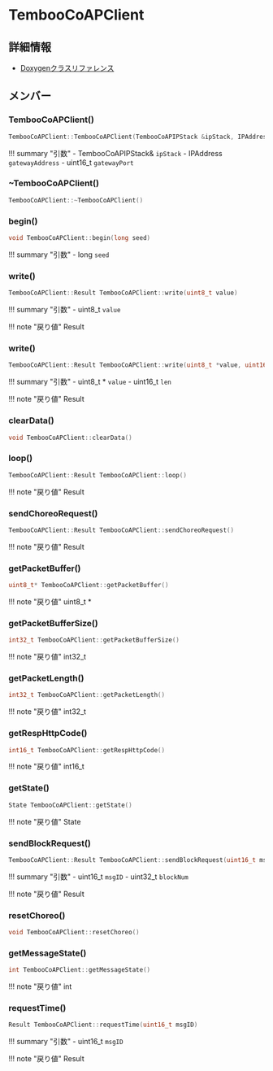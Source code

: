 # TembooCoAPClient



## 詳細情報

- [Doxygenクラスリファレンス](https://lang-ship.com/reference/Arduino/latest/class_temboo_co_a_p_client.html)

## メンバー





### TembooCoAPClient()



```c
TembooCoAPClient::TembooCoAPClient(TembooCoAPIPStack &ipStack, IPAddress gatewayAddress, uint16_t gatewayPort=DEFAULT_COAP_PORT)
```

!!! summary "引数"
	- TembooCoAPIPStack& `ipStack` 
	- IPAddress `gatewayAddress` 
	- uint16_t `gatewayPort` 



### ~TembooCoAPClient()



```c
TembooCoAPClient::~TembooCoAPClient()
```



### begin()



```c
void TembooCoAPClient::begin(long seed)
```

!!! summary "引数"
	- long `seed` 



### write()



```c
TembooCoAPClient::Result TembooCoAPClient::write(uint8_t value)
```

!!! summary "引数"
	- uint8_t `value` 

!!! note "戻り値"
	Result



### write()



```c
TembooCoAPClient::Result TembooCoAPClient::write(uint8_t *value, uint16_t len)
```

!!! summary "引数"
	- uint8_t * `value` 
	- uint16_t `len` 

!!! note "戻り値"
	Result



### clearData()



```c
void TembooCoAPClient::clearData()
```



### loop()



```c
TembooCoAPClient::Result TembooCoAPClient::loop()
```

!!! note "戻り値"
	Result



### sendChoreoRequest()



```c
TembooCoAPClient::Result TembooCoAPClient::sendChoreoRequest()
```

!!! note "戻り値"
	Result



### getPacketBuffer()



```c
uint8_t* TembooCoAPClient::getPacketBuffer()
```

!!! note "戻り値"
	uint8_t *



### getPacketBufferSize()



```c
int32_t TembooCoAPClient::getPacketBufferSize()
```

!!! note "戻り値"
	int32_t



### getPacketLength()



```c
int32_t TembooCoAPClient::getPacketLength()
```

!!! note "戻り値"
	int32_t



### getRespHttpCode()



```c
int16_t TembooCoAPClient::getRespHttpCode()
```

!!! note "戻り値"
	int16_t



### getState()



```c
State TembooCoAPClient::getState()
```

!!! note "戻り値"
	State



### sendBlockRequest()



```c
TembooCoAPClient::Result TembooCoAPClient::sendBlockRequest(uint16_t msgID, uint32_t blockNum)
```

!!! summary "引数"
	- uint16_t `msgID` 
	- uint32_t `blockNum` 

!!! note "戻り値"
	Result



### resetChoreo()



```c
void TembooCoAPClient::resetChoreo()
```



### getMessageState()



```c
int TembooCoAPClient::getMessageState()
```

!!! note "戻り値"
	int



### requestTime()



```c
Result TembooCoAPClient::requestTime(uint16_t msgID)
```

!!! summary "引数"
	- uint16_t `msgID` 

!!! note "戻り値"
	Result



